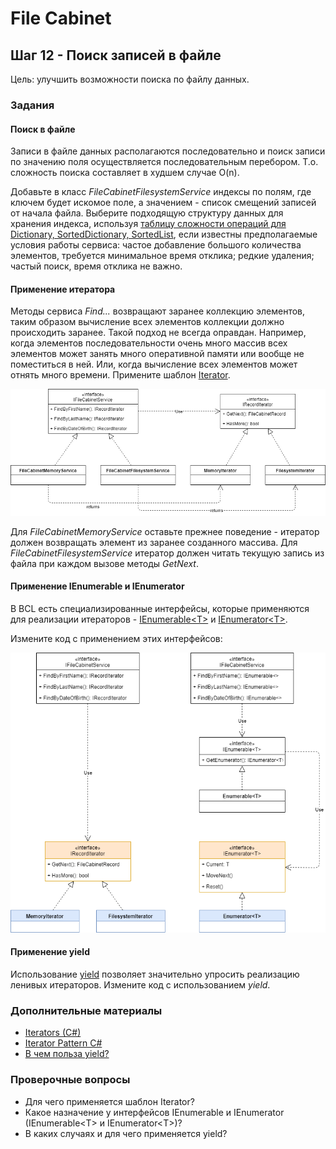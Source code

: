 # File Cabinet

## Шаг 12 - Поиск записей в файле

Цель: улучшить возможности поиска по файлу данных.


### Задания

#### Поиск в файле

Записи в файле данных располагаются последовательно и поиск записи по значению поля осуществляется последовательным перебором. Т.о. сложность поиска составляет в худшем случае O(n).

Добавьте в класс _FileCabinetFilesystemService_ индексы по полям, где ключем будет искомое поле, а значением - список смещений записей от начала файла. Выберите подходящую структуру данных для хранения индекса, используя [таблицу сложности операций для Dictionary, SortedDictionary, SortedList](https://stackoverflow.com/questions/1427147/sortedlist-sorteddictionary-and-dictionary), если известны предполагаемые условия работы сервиса: частое добавление большого количества элементов, требуется минимальное время отклика; редкие удаления; частый поиск, время отклика не важно.


#### Применение итератора

Методы сервиса _Find..._ возвращают заранее коллекцию элементов, таким образом вычисление всех элементов коллекции должно происходить заранее. Такой подход не всегда оправдан. Например, когда элементов последовательности очень много массив всех элементов может занять много оперативной памяти или вообще не поместиться в ней. Или, когда вычисление всех элементов может отнять много времени. Примените шаблон [Iterator](https://refactoring.guru/ru/design-patterns/iterator).

![Iterator Class Diagram](images/step12-iterator.png)

Для _FileCabinetMemoryService_ оставьте прежнее поведение - итератор должен возвращать элемент из заранее созданного массива. Для _FileCabinetFilesystemService_ итератор должен читать текущую запись из файла при каждом вызове методы _GetNext_.


#### Применение IEnumerable и IEnumerator

В BCL есть специализированные интерфейсы, которые применяются для реализации итераторов - [IEnumerable&lt;T&gt;](https://docs.microsoft.com/en-us/dotnet/api/system.collections.ienumerable) и [IEnumerator&lt;T&gt;](https://docs.microsoft.com/en-us/dotnet/api/system.collections.ienumerator).

Измените код с применением этих интерфейсов:

![IEnumerable and IEnumerator Class Diagram](images/step12-yield.png)


#### Применение yield

Использование [yield](https://docs.microsoft.com/en-us/dotnet/csharp/language-reference/keywords/yield) позволяет значительно упросить реализацию ленивых итераторов. Измените код с использованием _yield_.


### Дополнительные материалы

* [Iterators (C#)](https://docs.microsoft.com/en-us/dotnet/csharp/programming-guide/concepts/iterators)
* [Iterator Pattern C#](https://kudchikarsk.com/iterator-pattern-csharp/)
* [В чем польза yield?](https://ru.stackoverflow.com/questions/505018/%d0%92-%d1%87%d0%b5%d0%bc-%d0%bf%d0%be%d0%bb%d1%8c%d0%b7%d0%b0-yield/505073)


### Проверочные вопросы

* Для чего применяется шаблон Iterator?
* Какое назначение у интерфейсов IEnumerable и IEnumerator (IEnumerable&lt;T&gt; и IEnumerator&lt;T&gt;)?
* В каких случаях и для чего применяется yield?